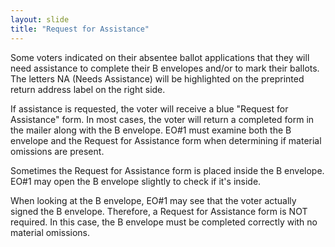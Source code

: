 ```yaml
---
layout: slide
title: "Request for Assistance"
---
```

Some voters indicated on their absentee ballot applications that they will need assistance to complete their B envelopes and/or to mark their ballots.  The letters NA (Needs Assistance) will be highlighted on the preprinted return address label on the right side.  

If assistance is requested, the voter will receive a blue "Request for Assistance" form.  In most cases, the voter will return a completed form in the mailer along with the B envelope.  EO#1 must examine both the B envelope and the Request for Assistance form when determining if material omissions are present.

Sometimes the Request for Assistance form is placed inside the B envelope.  EO#1 may open the B envelope slightly to check if it's inside.

When looking at the B envelope, EO#1 may see that the voter actually signed the B envelope.  Therefore, a Request for Assistance form is NOT required.  In this case, the B envelope must be completed correctly with no material omissions.
